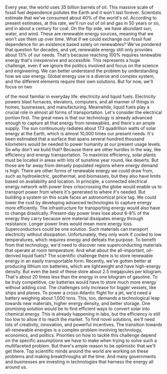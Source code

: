 
Every year, the world uses 
35 billion barrels of oil.
This massive scale of fossil fuel 
dependence pollutes the Earth
and it won&#39;t last forever.
Scientists estimate that we&#39;ve consumed
about 40% of the world&#39;s oil.
According to present estimates,
at this rate, we&#39;ll run out of oil
and gas in 50 years or so,
and in about a century for coal.
On the flip side, we have abundant
sun, water, and wind.
These are renewable energy sources,
meaning that we won&#39;t use them up
over time.
What if we could exchange 
our fossil fuel dependence
for an existence based 
solely on renewables?
We&#39;ve pondered that question for decades,
and yet, renewable energy still
only provides about 13% of our needs.
That&#39;s because reaching 100% requires
renewable energy that&#39;s inexpensive
and accessible.
This represents a huge challenge,
even if we ignore the politics involved
and focus on the science and engineering.
We can better understand the problem
by understanding how we use energy.
Global energy use is a diverse 
and complex system,
and the different elements 
require their own solutions.
But for now, we&#39;ll focus on two

of the most familiar in everyday life:
electricity and liquid fuels.
Electricity powers blast furnaces, 
elevators, computers,
and all manner of things in homes,
businesses, and manufacturing.
Meanwhile, liquid fuels 
play a crucial role
in almost all forms of transportation.
Let&#39;s consider the electrical 
portion first.
The great news is that our technology
is already advanced enough
to capture all that energy 
from renewables,
and there&#39;s an ample supply.
The sun continuously radiates
about 173 quadrillion watts 
of solar energy at the Earth,
which is almost 10,000 times
our present needs.
It&#39;s been estimated that a surface that
spans several hundred thousand kilometers
would be needed to power humanity
at our present usage levels.
So why don&#39;t we build that?
Because there are other 
hurdles in the way,
like efficiency
and energy transportation.
To maximize efficiency,
solar plants must be located in areas 
with lots of sunshine year round,
like deserts.
But those are far away 
from densely populated regions
where energy demand is high.
There are other forms of renewable energy
we could draw from,
such as hydroelectric,
geothermal,
and biomasses,
but they also have limits based on
availability and location.
In principle, a connected electrical
energy network
with power lines crisscrossing the globe
would enable us to transport power
from where it&#39;s generated
to where it&#39;s needed.
But building a system on this scale
faces an astronomical price tag.
We could lower the cost by developing
advanced technologies
to capture energy more efficiently.
The infrastructure for transporting energy
would also have to change drastically.
Present-day power lines lose about 6-8%
of the energy they carry
because wire material dissipates energy
through resistance.
Longer power lines would mean
more energy loss.
Superconductors could be one solution.
Such materials can transport electricity
without dissipation.
Unfortunately, they only work
if cooled to low temperatures,
which requires energy 
and defeats the purpose.
To benefit from that technology,
we&#39;d need to discover 
new superconducting materials
that operate at room temperature.
And what about the all-important,
oil-derived liquid fuels?
The scientific challenge there is to store
renewable energy
in an easily transportable form.
Recently, we&#39;ve gotten better
at producing lithium ion batteries,
which are lightweight 
and have high-energy density.
But even the best of these
store about 2.5 megajoules per kilogram.
That&#39;s about 20 times less than the energy
in one kilogram of gasoline.
To be truly competitive, car batteries
would have to store much more energy
without adding cost.
The challenges only increase 
for bigger vessels, like ships and planes.
To power a cross-Atlantic 
flight for a jet,
we&#39;d need a battery weighing
about 1,000 tons.
This, too, demands a technological leap
towards new materials,
higher energy density,
and better storage.
One promising solution would be
to find efficient ways
to convert solar into chemical energy.
This is already happening in labs,
but the efficiency is still too low
to allow it to reach the market.
To find novel solutions, we&#39;ll need
lots of creativity,
innovation,
and powerful incentives.
The transition towards all-renewable 
energies is a complex problem
involving technology, 
economics, and politics.
Priorities on how to tackle this challenge
depend on the specific assumptions
we have to make when trying to solve
such a multifaceted problem.
But there&#39;s ample reason to be optimistic
that we&#39;ll get there.
Top scientific minds around the world
are working on these problems
and making breakthroughs all the time.
And many governments and businesses
are investing in technologies
that harness the energy all around us.
